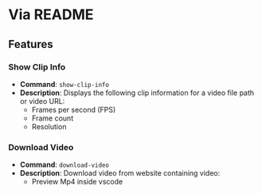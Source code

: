 # Via README

## Features

### Show Clip Info

- **Command**: `show-clip-info`
- **Description**: Displays the following clip information for a video file path or video URL:
  - Frames per second (FPS)
  - Frame count
  - Resolution

### Download Video

- **Command**: `download-video`
- **Description**: Download video from website containing video:
  - Preview Mp4 inside vscode
